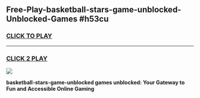 
## Free-Play-basketball-stars-game-unblocked-Unblocked-Games #h53cu
<h3>
<a href="https://news.freeplayer.one?title=basketball-stars-game-unblocked&ref=8M">CLICK TO PLAY</a></h3>
<hr>

<h3>
<a href="https://news.freeplayer.one?title=basketball-stars-game-unblocked&ref=8M">CLICK 2 PLAY</a>
  
</h3>

<a href="https://news.freeplayer.one?title=basketball-stars-game-unblocked&ref=8M"><img src="https://clearcache.store/games.png"></a>


**basketball-stars-game-unblocked games unblocked: Your Gateway to Fun and Accessible Online Gaming**
